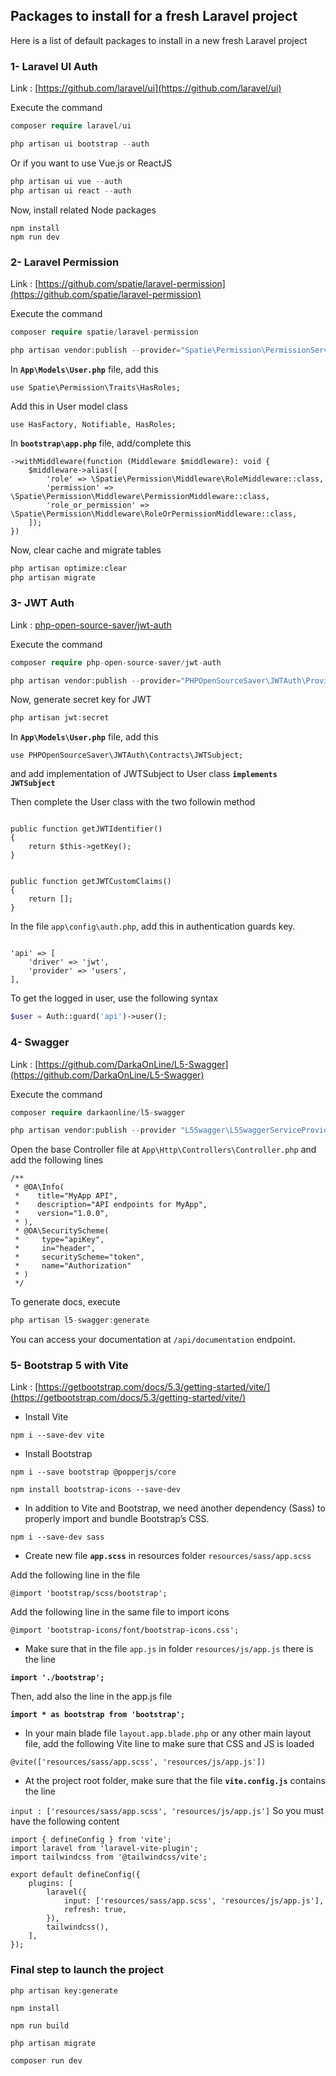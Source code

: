
## Packages to install for a fresh Laravel project
Here is a list of default packages to install in a new fresh Laravel project 


### **1- Laravel UI Auth**

Link : [https://github.com/laravel/ui](https://github.com/laravel/ui)

Execute the command
``` php
composer require laravel/ui
```

``` php
php artisan ui bootstrap --auth
```
Or if you want to use Vue.js or ReactJS
``` php
php artisan ui vue --auth
php artisan ui react --auth
```

Now, install related Node packages
``` console
npm install
npm run dev
```


### **2- Laravel Permission**

Link : [https://github.com/spatie/laravel-permission](https://github.com/spatie/laravel-permission)

Execute the command
``` php
composer require spatie/laravel-permission
```

``` php
php artisan vendor:publish --provider="Spatie\Permission\PermissionServiceProvider"
```

In  **`App\Models\User.php`** file, add this

``` console
use Spatie\Permission\Traits\HasRoles;
```


Add this in User model class 

``` console
use HasFactory, Notifiable, HasRoles;
```

In  **`bootstrap\app.php`** file, add/complete this

``` console
->withMiddleware(function (Middleware $middleware): void {
    $middleware->alias([
        'role' => \Spatie\Permission\Middleware\RoleMiddleware::class,
        'permission' => \Spatie\Permission\Middleware\PermissionMiddleware::class,
        'role_or_permission' => \Spatie\Permission\Middleware\RoleOrPermissionMiddleware::class,
    ]);
})
```

Now, clear cache and migrate tables
``` php
php artisan optimize:clear
php artisan migrate
```


### **3- JWT Auth**

Link : [php-open-source-saver/jwt-auth](php-open-source-saver/jwt-auth)

Execute the command
``` php
composer require php-open-source-saver/jwt-auth
```

``` php
php artisan vendor:publish --provider="PHPOpenSourceSaver\JWTAuth\Providers\LaravelServiceProvider"
```

Now, generate secret key for JWT
``` php
php artisan jwt:secret
```

In  **`App\Models\User.php`** file, add this

``` console
use PHPOpenSourceSaver\JWTAuth\Contracts\JWTSubject;
```

and add implementation of JWTSubject to User class **`implements JWTSubject`**

Then complete the User class with the two followin method

``` console

public function getJWTIdentifier()
{
    return $this->getKey();
}


public function getJWTCustomClaims()
{
    return [];
}
```

In  the file `app\config\auth.php`, add this in authentication guards key.

``` console

'api' => [
    'driver' => 'jwt',
    'provider' => 'users',
],
```

To get the logged in user, use the following syntax
``` php
$user = Auth::guard('api')->user();
```





### **4- Swagger**

Link : [https://github.com/DarkaOnLine/L5-Swagger](https://github.com/DarkaOnLine/L5-Swagger)

Execute the command
``` php
composer require darkaonline/l5-swagger
```

``` php
php artisan vendor:publish --provider "L5Swagger\L5SwaggerServiceProvider"
```


Open the base Controller file at `App\Http\Controllers\Controller.php` and add the following lines

``` console
/**
 * @OA\Info(
 *    title="MyApp API",
 *    description="API endpoints for MyApp",
 *    version="1.0.0",
 * ),
 * @OA\SecurityScheme(
 *     type="apiKey",
 *     in="header",
 *     securityScheme="token",
 *     name="Authorization"
 * )
 */
```

To generate docs, execute
``` php
php artisan l5-swagger:generate
```

You can access your documentation at `/api/documentation` endpoint.



### **5- Bootstrap 5 with Vite**

Link : [https://getbootstrap.com/docs/5.3/getting-started/vite/](https://getbootstrap.com/docs/5.3/getting-started/vite/)

* Install Vite

``` console
npm i --save-dev vite
```

* Install Bootstrap

``` console
npm i --save bootstrap @popperjs/core
```

``` console
npm install bootstrap-icons --save-dev
```

* In addition to Vite and Bootstrap, we need another dependency (Sass) to properly import and bundle Bootstrap’s CSS.

``` console
npm i --save-dev sass
```

* Create new file **`app.scss`** in resources folder `resources/sass/app.scss`

Add the following line in the file

``` console
@import 'bootstrap/scss/bootstrap';
```


Add the following line in the same file to import icons

``` console
@import 'bootstrap-icons/font/bootstrap-icons.css';
```


* Make sure that in the file `app.js` in folder `resources/js/app.js` there is the line

**`import './bootstrap';`**

Then, add also the line in the app.js file

**`import * as bootstrap from 'bootstrap';`**


* In your main blade file `layout.app.blade.php` or any other main layout file, add the following Vite line to make sure that CSS and JS is loaded

``` console
@vite(['resources/sass/app.scss', 'resources/js/app.js'])
```


* At the project root folder, make sure that the file **`vite.config.js`** contains the line


`input : ['resources/sass/app.scss', 'resources/js/app.js']`
So you must have the following content


``` console
import { defineConfig } from 'vite';
import laravel from 'laravel-vite-plugin';
import tailwindcss from '@tailwindcss/vite';

export default defineConfig({
    plugins: [
        laravel({
            input: ['resources/sass/app.scss', 'resources/js/app.js'],
            refresh: true,
        }),
        tailwindcss(),
    ],
});
```




### **Final step to launch the project**

``` console
php artisan key:generate

npm install

npm run build

php artisan migrate

composer run dev
```

